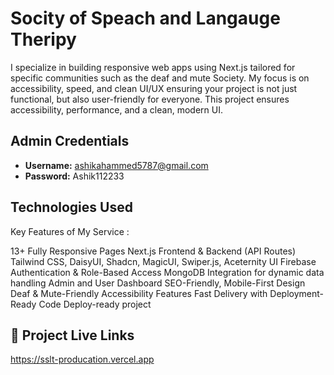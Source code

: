 # Socity of Speach and Langauge Theripy

I specialize in building responsive web apps using Next.js tailored for specific communities such as the deaf and mute Society.  My focus is on accessibility, speed, and clean UI/UX ensuring your project is not just functional, but also user-friendly for everyone. This project ensures accessibility, performance, and a clean, modern UI.

## Admin Credentials
- **Username:** ashikahammed5787@gmail.com  
- **Password:** Ashik112233 


## Technologies Used

Key Features of My Service :

13+ Fully Responsive Pages
Next.js Frontend & Backend (API Routes)
Tailwind CSS, DaisyUI, Shadcn, MagicUI, Swiper.js, Aceternity UI
Firebase Authentication & Role-Based Access
MongoDB Integration for dynamic data handling
Admin and User Dashboard
SEO-Friendly, Mobile-First Design
Deaf & Mute-Friendly Accessibility Features
Fast Delivery with Deployment-Ready Code
Deploy-ready project

## 🔗 Project Live Links
https://sslt-producation.vercel.app

